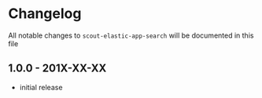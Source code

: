 # Changelog

All notable changes to `scout-elastic-app-search` will be documented in this file

## 1.0.0 - 201X-XX-XX

- initial release
